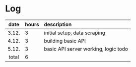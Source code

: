 # Log

| date  | hours | description  |
| :----:|:------| :-----|
| 3.12. | 3     | initial setup, data scraping |
| 4.12. | 3     | building basic API |
| 5.12. | 3     | basic API server working, logic todo |
| total | 6     | | 